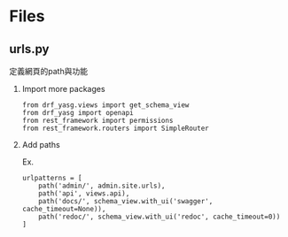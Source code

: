 # Files

## urls.py

定義網頁的path與功能

1. Import more packages

    ```
    from drf_yasg.views import get_schema_view
    from drf_yasg import openapi
    from rest_framework import permissions
    from rest_framework.routers import SimpleRouter
    ```

2. Add paths

    Ex.
    ```
    urlpatterns = [
        path('admin/', admin.site.urls),
        path('api', views.api),
        path('docs/', schema_view.with_ui('swagger', cache_timeout=None)),
        path('redoc/', schema_view.with_ui('redoc', cache_timeout=0))
    ]
    ```